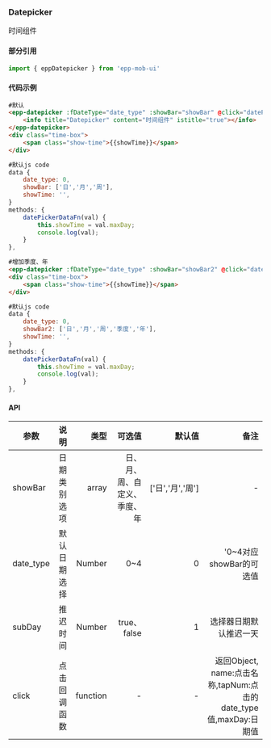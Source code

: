 ### Datepicker
时间组件
#### 部分引用
``` js
import { eppDatepicker } from 'epp-mob-ui'
```
#### 代码示例
```html
#默认
<epp-datepicker :fDateType="date_type" :showBar="showBar" @click="datePickerDataFn">
    <info title="Datepicker" content="时间组件" istitle="true"></info>
</epp-datepicker>
<div class="time-box">
    <span class="show-time">{{showTime}}</span>
</div>
```
```js
#默认js code
data {
    date_type: 0,
    showBar: ['日','月','周'],
    showTime: '',   
}
methods: {
    datePickerDataFn(val) {
        this.showTime = val.maxDay;
        console.log(val);
    }
},
```
```html
#增加季度、年
<epp-datepicker :fDateType="date_type" :showBar="showBar2" @click="datePickerDataFn"></epp-datepicker>
<div class="time-box">
    <span class="show-time">{{showTime}}</span>
</div>
```
```js
#默认js code
data {
    date_type: 0,
    showBar2: ['日','月','周','季度','年'],
    showTime: '',    
}
methods: {
    datePickerDataFn(val) {
        this.showTime = val.maxDay;
        console.log(val);
    }
},
```

#### API

| 参数        |    说明   |     类型 |         可选值            | 默认值    |  备注 |
| -----------| :-------: |  -----: | -----------------------: |  -----:  | --:  |
| showBar |  日期类别选项 |  array |   日、月、周、自定义、季度、年   | ['日','月','周']      |  -   |
| date_type|  默认日期选择   |  Number |   0~4                      |  0 | '0~4对应showBar的可选值  |
| subDay    |   推迟时间 |  Number |  true、false  |  1 |  选择器日期默认推迟一天  |
| click   |   点击回调函数 |  function |   -     |  -  |  返回Object, name:点击名称,tapNum:点击的date_type值,maxDay:日期值 |
